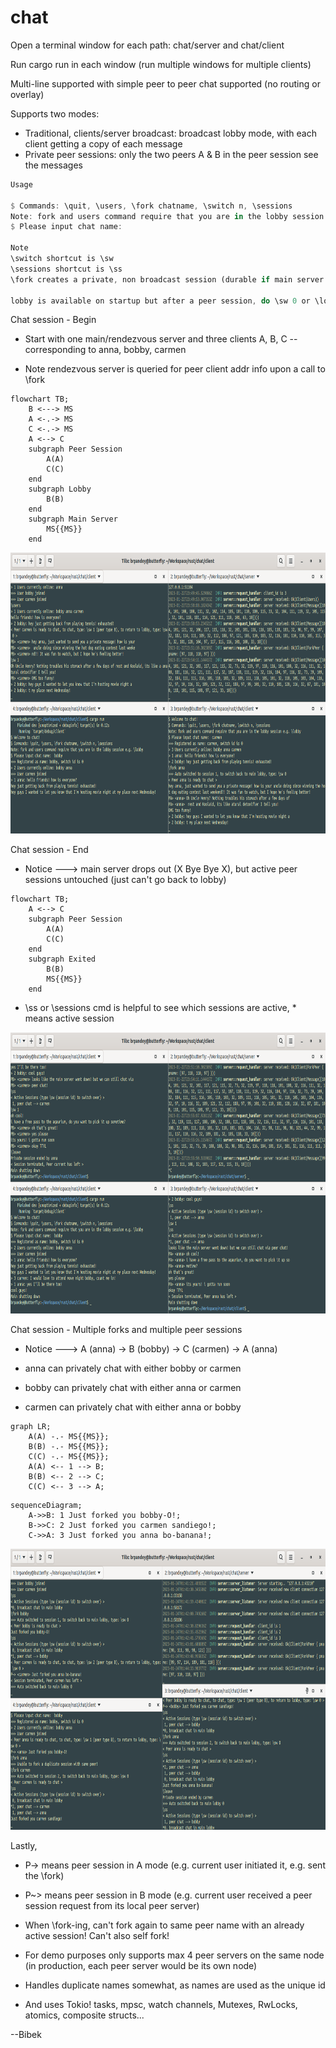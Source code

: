 # chat

Open a terminal window for each path: chat/server and chat/client

Run cargo run in each window (run multiple windows for multiple clients)

Multi-line supported with simple peer to peer chat supported (no routing or overlay)

Supports two modes:

* Traditional, clients/server broadcast: broadcast lobby mode, with each client getting a copy of each message
* Private peer sessions: only the two peers A & B in the peer session see the messages

```rust
Usage

$ Commands: \quit, \users, \fork chatname, \switch n, \sessions
Note: fork and users command require that you are in the lobby session e.g. \lobby
$ Please input chat name:

Note
\switch shortcut is \sw
\sessions shortcut is \ss
\fork creates a private, non broadcast session (durable if main server drops)

lobby is available on startup but after a peer session, do \sw 0 or \lob or \lobby
```

Chat session - Begin

* Start with one main/rendezvous server and three clients A, B, C -- corresponding to anna, bobby, carmen

* Note rendezvous server is queried for peer client addr info upon a call to \fork

```mermaid
flowchart TB;
    B <---> MS
    A <-.-> MS
    C <-.-> MS
    A <--> C
    subgraph Peer Session
        A(A)
        C(C)
    end
    subgraph Lobby
        B(B)
    end
    subgraph Main Server
        MS{{MS}}
    end
```

<p float="left">
  <img src='images/chat1.png' width='845' height='450'/>
</p>


Chat session - End

* Notice ---> main server drops out (X Bye Bye X), but active peer sessions untouched (just can't go back to lobby)

```mermaid
flowchart TB;
    A <--> C
    subgraph Peer Session
        A(A)
        C(C)
    end
    subgraph Exited
        B(B)
        MS{{MS}}
    end
```

* \ss or \sessions cmd is helpful to see which sessions are active, * means active session

<p float="left">
  <img src='images/chat2.png' width='845' height='450'/>
</p>


Chat session - Multiple forks and multiple peer sessions

* Notice ---> A (anna) -> B (bobby) -> C (carmen) -> A (anna)

* anna can privately chat with either bobby or carmen

* bobby can privately chat with either anna or carmen

* carmen can privately chat with either anna or bobby

```mermaid
graph LR;
    A(A) -.- MS{{MS}};
    B(B) -.- MS{{MS}};
    C(C) -.- MS{{MS}};
    A(A) <-- 1 --> B;
    B(B) <-- 2 --> C;
    C(C) <-- 3 --> A;
```

```mermaid
sequenceDiagram;
    A->>B: 1 Just forked you bobby-O!;
    B->>C: 2 Just forked you carmen sandiego!;
    C->>A: 3 Just forked you anna bo-banana!;
```

<p float="left">
  <img src='images/chat3.png' width='845' height='450'/>
</p>

Lastly,

* P-> means peer session in A mode (e.g. current user initiated it, e.g. sent the \fork)

* P~> means peer session in B mode (e.g. current user received a peer session request from its local peer server)

* When \fork-ing, can't fork again to same peer name with an already active session! Can't also self fork!

* For demo purposes only supports max 4 peer servers on the same node (in production, each peer server would be its own node)

* Handles duplicate names somewhat, as names are used as the unique id

* And uses Tokio! tasks, mpsc, watch channels, Mutexes, RwLocks, atomics, composite structs...

--Bibek
